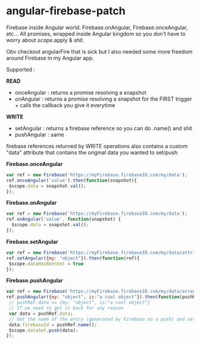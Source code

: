 angular-firebase-patch
======================

Firebase inside Angular world. Firebase.onAngular, Firebase.onceAngular, etc... All promises, wrapped inside Angular kingdom so you don't have to worry about $scope.$apply & shit.

Obv checkout angularFire that is sick but I also needed some more freedom around Firebase in my Angular app.

Supported :

**READ**
- onceAngular : returns a promise resolving a snapshot
- onAngular : returns a promise resolving a snapshot for the FIRST trigger + calls the callback you give it everytime

**WRITE**

- setAngular : returns a firebase reference so you can do .name() and shit
- pushAngular : same

firebase references returned by WRITE operations also contains a custom "data" attribute that contains the original data you wanted to set/push

**Firebase.onceAngular**
```javascript
var ref = new Firebase('https://myFirebase.firebaseIO.com/my/data');
ref.onceAngular('value').then(function(snapshot){
 $scope.data = snapshot.val();
});
````

**Firebase.onAngular**
```javascript
var ref = new Firebase('https://myFirebase.firebaseIO.com/my/data');
ref.onAngular('value', function(snapshot) {
  $scope.data = snapshot.val();
});
````

**Firebase.setAngular**
```javascript
var ref = new Firebase('https://myFirebase.firebaseIO.com/my/data/attribute');
ref.setAngular({my: "object"}).then(function(ref){
 $scope.dataHasBeenSet = true
});
```

**Firebase.pushAngular**
```javascript
var ref = new Firebase('https://myFirebase.firebaseIO.com/my/data/array');
ref.pushAngular({my: "object", is:"a cool object"}).then(function(pushRef){
 // pushRef.data == {my: "object", is:"a cool object"}
 // If we need to get it back for any reason
 var data = pushRef.data;
 // Get the name of the entry (generated by Firebase on a push) and set it on the data
 data.firebaseId = pushRef.name();
 $scope.dataSet.push(data);
});
```
